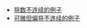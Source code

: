 * [导数不连续的例子](https://math.stackexchange.com/questions/292275)
* [可微但偏导不连续的例子](https://mathinsight.org/differentiable_function_discontinuous_partial_derivatives)
